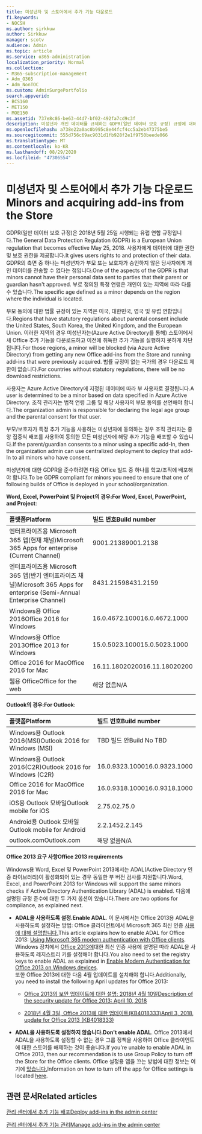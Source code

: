 ```yaml
---
title: 미성년자 및 스토어에서 추가 기능 다운로드
f1.keywords:
- NOCSH
ms.author: sirkkuw
author: Sirkkuw
manager: scotv
audience: Admin
ms.topic: article
ms.service: o365-administration
localization_priority: Normal
ms.collection:
- M365-subscription-management
- Adm_O365
- Adm_NonTOC
ms.custom: AdminSurgePortfolio
search.appverid:
- BCS160
- MET150
- MOE150
ms.assetid: 737e8c86-be63-44d7-bf02-492fa7cd9c3f
description: 미성년자 개인 데이터를 규제하는 GDPR(일반 데이터 보호 규정) 규정에 대해 자세히 알아보고
ms.openlocfilehash: a738e22a0ac0b995c8e44fcf4cc5a2eb47375be5
ms.sourcegitcommit: 555d756c69ac9031d1fb928f2e1f9750beede066
ms.translationtype: MT
ms.contentlocale: ko-KR
ms.lasthandoff: 08/29/2020
ms.locfileid: "47306554"
---
```

# <a name="minors-and-acquiring-add-ins-from-the-store"></a><span data-ttu-id="c5270-103">미성년자 및 스토어에서 추가 기능 다운로드</span><span class="sxs-lookup"><span data-stu-id="c5270-103">Minors and acquiring add-ins from the Store</span></span>

<span data-ttu-id="c5270-104">GDPR(일반 데이터 보호 규정)은 2018년 5월 25일 시행되는 유럽 연합 규정입니다.</span><span class="sxs-lookup"><span data-stu-id="c5270-104">The General Data Protection Regulation (GDPR) is a European Union regulation that becomes effective May 25, 2018.</span></span> <span data-ttu-id="c5270-105">사용자에게 데이터에 대한 권한 및 보호 권한을 제공합니다.</span><span class="sxs-lookup"><span data-stu-id="c5270-105">It gives users rights to and protection of their data.</span></span> <span data-ttu-id="c5270-106">GDPR의 측면 중 하나는 미성년자가 부모 또는 보호자가 승인하지 않은 당사자에게 개인 데이터를 전송할 수 없다는 점입니다.</span><span class="sxs-lookup"><span data-stu-id="c5270-106">One of the aspects of the GDPR is that minors cannot have their personal data sent to parties that their parent or guardian hasn't approved.</span></span> <span data-ttu-id="c5270-107">부로 정의된 특정 연령은 개인이 있는 지역에 따라 다를 수 있습니다.</span><span class="sxs-lookup"><span data-stu-id="c5270-107">The specific age defined as a minor depends on the region where the individual is located.</span></span>
  
<span data-ttu-id="c5270-108">부모 동의에 대한 법률 규정이 있는 지역은 미국, 대한민국, 영국 및 유럽 연합입니다.</span><span class="sxs-lookup"><span data-stu-id="c5270-108">Regions that have statutory regulations about parental consent include the United States, South Korea, the United Kingdom, and the European Union.</span></span> <span data-ttu-id="c5270-109">이러한 지역의 경우 미성년자는(Azure Active Directory를 통해) 스토어에서 새 Office 추가 기능을 다운로드하고 이전에 취득한 추가 기능을 실행하지 못하게 차단됩니다.</span><span class="sxs-lookup"><span data-stu-id="c5270-109">For those regions, a minor will be blocked (via Azure Active Directory) from getting any new Office add-ins from the Store and running add-ins that were previously acquired.</span></span> <span data-ttu-id="c5270-110">법률 규정이 없는 국가의 경우 다운로드 제한이 없습니다.</span><span class="sxs-lookup"><span data-stu-id="c5270-110">For countries without statutory regulations, there will be no download restrictions.</span></span>
  
<span data-ttu-id="c5270-111">사용자는 Azure Active Directory에 지정된 데이터에 따라 부 사용자로 결정됩니다.</span><span class="sxs-lookup"><span data-stu-id="c5270-111">A user is determined to be a minor based on data specified in Azure Active Directory.</span></span> <span data-ttu-id="c5270-112">조직 관리자는 법적 연령 그룹 및 해당 사용자의 부모 동의를 선언해야 합니다.</span><span class="sxs-lookup"><span data-stu-id="c5270-112">The organization admin is responsible for declaring the legal age group and the parental consent for that user.</span></span>
  
<span data-ttu-id="c5270-113">부모/보호자가 특정 추가 기능을 사용하는 미성년자에 동의하는 경우 조직 관리자는 중앙 집중식 배포를 사용하여 동의한 모든 미성년자에 해당 추가 기능을 배포할 수 있습니다.</span><span class="sxs-lookup"><span data-stu-id="c5270-113">If the parent/guardian consents to a minor using a specific add-In, then the organization admin can use centralized deployment to deploy that add-In to all minors who have consent.</span></span>
  
<span data-ttu-id="c5270-114">미성년자에 대한 GDPR을 준수하려면 다음 Office 빌드 중 하나를 학교/조직에 배포해야 합니다.</span><span class="sxs-lookup"><span data-stu-id="c5270-114">To be GDPR compliant for minors you need to ensure that one of following builds of Office is deployed in your school/organization.</span></span>
 
 <span data-ttu-id="c5270-115">**Word, Excel, PowerPoint 및 Project의 경우:**</span><span class="sxs-lookup"><span data-stu-id="c5270-115">**For Word, Excel, PowerPoint, and Project**:</span></span> 

|<span data-ttu-id="c5270-116">**플랫폼**</span><span class="sxs-lookup"><span data-stu-id="c5270-116">**Platform**</span></span> <br/> |<span data-ttu-id="c5270-117">**빌드 번호**</span><span class="sxs-lookup"><span data-stu-id="c5270-117">**Build number**</span></span> <br/> |
|:-----|:-----|
|<span data-ttu-id="c5270-118">엔터프라이즈용 Microsoft 365 앱(현재 채널)</span><span class="sxs-lookup"><span data-stu-id="c5270-118">Microsoft 365 Apps for enterprise (Current Channel)</span></span>  <br/> |<span data-ttu-id="c5270-119">9001.2138</span><span class="sxs-lookup"><span data-stu-id="c5270-119">9001.2138</span></span>   <br/> |
|<span data-ttu-id="c5270-120">엔터프라이즈용 Microsoft 365 앱(반기 엔터프라이즈 채널)</span><span class="sxs-lookup"><span data-stu-id="c5270-120">Microsoft 365 Apps for enterprise (Semi-Annual Enterprise Channel)</span></span>  <br/> |<span data-ttu-id="c5270-121">8431.2159</span><span class="sxs-lookup"><span data-stu-id="c5270-121">8431.2159</span></span>  <br/> |
|<span data-ttu-id="c5270-122">Windows용 Office 2016</span><span class="sxs-lookup"><span data-stu-id="c5270-122">Office 2016 for Windows</span></span>  <br/> |<span data-ttu-id="c5270-123">16.0.4672.1000</span><span class="sxs-lookup"><span data-stu-id="c5270-123">16.0.4672.1000</span></span>  <br/> |
|<span data-ttu-id="c5270-124">Windows용 Office 2013</span><span class="sxs-lookup"><span data-stu-id="c5270-124">Office 2013 for Windows</span></span>  <br/> |<span data-ttu-id="c5270-125">15.0.5023.1000</span><span class="sxs-lookup"><span data-stu-id="c5270-125">15.0.5023.1000</span></span>  <br/> |
|<span data-ttu-id="c5270-126">Office 2016 for Mac</span><span class="sxs-lookup"><span data-stu-id="c5270-126">Office 2016 for Mac</span></span>  <br/> |<span data-ttu-id="c5270-127">16.11.18020200</span><span class="sxs-lookup"><span data-stu-id="c5270-127">16.11.18020200</span></span>  <br/> |
|<span data-ttu-id="c5270-128">웹용 Office</span><span class="sxs-lookup"><span data-stu-id="c5270-128">Office for the web</span></span>  <br/> |<span data-ttu-id="c5270-129">해당 없음</span><span class="sxs-lookup"><span data-stu-id="c5270-129">N/A</span></span>  <br/> |
   
 <span data-ttu-id="c5270-130">**Outlook의 경우:**</span><span class="sxs-lookup"><span data-stu-id="c5270-130">**For Outlook**:</span></span> 
  
|<span data-ttu-id="c5270-131">**플랫폼**</span><span class="sxs-lookup"><span data-stu-id="c5270-131">**Platform**</span></span> <br/> |<span data-ttu-id="c5270-132">**빌드 번호**</span><span class="sxs-lookup"><span data-stu-id="c5270-132">**Build number**</span></span> <br/> |
|:-----|:-----|
|<span data-ttu-id="c5270-133">Windows용 Outlook 2016(MSI)</span><span class="sxs-lookup"><span data-stu-id="c5270-133">Outlook 2016 for Windows (MSI)</span></span>  <br/> |<span data-ttu-id="c5270-134">TBD 빌드 안</span><span class="sxs-lookup"><span data-stu-id="c5270-134">Build No TBD</span></span>  <br/> |
|<span data-ttu-id="c5270-135">Windows용 Outlook 2016(C2R)</span><span class="sxs-lookup"><span data-stu-id="c5270-135">Outlook 2016 for Windows (C2R)</span></span>  <br/> |<span data-ttu-id="c5270-136">16.0.9323.1000</span><span class="sxs-lookup"><span data-stu-id="c5270-136">16.0.9323.1000</span></span>  <br/> |
|<span data-ttu-id="c5270-137">Office 2016 for Mac</span><span class="sxs-lookup"><span data-stu-id="c5270-137">Office 2016 for Mac</span></span>  <br/> |<span data-ttu-id="c5270-138">16.0.9318.1000</span><span class="sxs-lookup"><span data-stu-id="c5270-138">16.0.9318.1000</span></span>  <br/> |
|<span data-ttu-id="c5270-139">iOS용 Outlook 모바일</span><span class="sxs-lookup"><span data-stu-id="c5270-139">Outlook mobile for iOS</span></span>  <br/> |<span data-ttu-id="c5270-140">2.75.0</span><span class="sxs-lookup"><span data-stu-id="c5270-140">2.75.0</span></span>  <br/> |
|<span data-ttu-id="c5270-141">Android용 Outlook 모바일</span><span class="sxs-lookup"><span data-stu-id="c5270-141">Outlook mobile for Android</span></span>  <br/> |<span data-ttu-id="c5270-142">2.2.145</span><span class="sxs-lookup"><span data-stu-id="c5270-142">2.2.145</span></span>  <br/> |
|<span data-ttu-id="c5270-143">outlook.com</span><span class="sxs-lookup"><span data-stu-id="c5270-143">Outlook.com</span></span>  <br/> |<span data-ttu-id="c5270-144">해당 없음</span><span class="sxs-lookup"><span data-stu-id="c5270-144">N/A</span></span>  <br/> |

 <span data-ttu-id="c5270-145">**Office 2013 요구 사항**</span><span class="sxs-lookup"><span data-stu-id="c5270-145">**Office 2013 requirements**</span></span>
  
<span data-ttu-id="c5270-146">Windows용 Word, Excel 및 PowerPoint 2013에서는 ADAL(Active Directory 인증 라이브러리)이 활성화되어 있는 경우 동일한 부 버전 검사를 지원합니다.</span><span class="sxs-lookup"><span data-stu-id="c5270-146">Word, Excel, and PowerPoint 2013 for Windows will support the same minors checks if Active Directory Authentication Library (ADAL) is enabled.</span></span> <span data-ttu-id="c5270-147">다음에 설명된 규정 준수에 대한 두 가지 옵션이 있습니다.</span><span class="sxs-lookup"><span data-stu-id="c5270-147">There are two options for compliance, as explained next.</span></span>
  
- <span data-ttu-id="c5270-148">**ADAL을 사용하도록 설정.**</span><span class="sxs-lookup"><span data-stu-id="c5270-148">**Enable ADAL**.</span></span> <span data-ttu-id="c5270-149">이 문서에서는 Office 2013용 ADAL을 사용하도록 설정하는 방법: Office 클라이언트에서 Microsoft 365 최신 인증 [사용에 대해 설명합니다.](https://docs.microsoft.com/microsoft-365/enterprise/modern-auth-for-office-2013-and-2016)</span><span class="sxs-lookup"><span data-stu-id="c5270-149">This article explains how to enable ADAL for Office 2013: [Using Microsoft 365 modern authentication with Office clients](https://docs.microsoft.com/microsoft-365/enterprise/modern-auth-for-office-2013-and-2016).</span></span><br/><span data-ttu-id="c5270-150">Windows 장치에서 [Office 2013에](../security-and-compliance/enable-modern-authentication.md)대한 최신 인증 사용에 설명된 따라 ADAL을 사용하도록 레지스트리 키를 설정해야 합니다.</span><span class="sxs-lookup"><span data-stu-id="c5270-150">You also need to set the registry keys to enable ADAL as explained in [Enable Modern Authentication for Office 2013 on Windows devices](../security-and-compliance/enable-modern-authentication.md).</span></span><br/><span data-ttu-id="c5270-151">또한 Office 2013에 대한 다음 4월 업데이트를 설치해야 합니다.</span><span class="sxs-lookup"><span data-stu-id="c5270-151">Additionally, you need to install the following April updates for Office 2013:</span></span>
    
  - [<span data-ttu-id="c5270-152">Office 2013의 보안 업데이트에 대한 설명: 2018년 4월 10일</span><span class="sxs-lookup"><span data-stu-id="c5270-152">Description of the security update for Office 2013: April 10, 2018</span></span>](https://support.microsoft.com/help/4018330/description-of-the-security-update-for-office-2013-april-10-2018)
    
  - [<span data-ttu-id="c5270-153">2018년 4월 3일, Office 2013에 대한 업데이트(KB4018333)</span><span class="sxs-lookup"><span data-stu-id="c5270-153">April 3, 2018, update for Office 2013 (KB4018333)</span></span>](https://support.microsoft.com/help/4018333/april-3-2018-update-for-office-2013-kb4018333)
    
- <span data-ttu-id="c5270-154">**ADAL을 사용하도록 설정하지 않습니다.**</span><span class="sxs-lookup"><span data-stu-id="c5270-154">**Don't enable ADAL**.</span></span> <span data-ttu-id="c5270-155">Office 2013에서 ADAL을 사용하도록 설정할 수 없는 경우 그룹 정책을 사용하여 Office 클라이언트에 대한 스토어를 해제하는 것이 좋습니다.</span><span class="sxs-lookup"><span data-stu-id="c5270-155">If you're unable to enable ADAL in Office 2013, then our recommendation is to use Group Policy to turn off the Store for the Office clients.</span></span> <span data-ttu-id="c5270-156">Office 설정용 앱을 끄는 방법에 대한 정보는 여기에 [있습니다.](https://technet.microsoft.com/library/cc178992.aspx)</span><span class="sxs-lookup"><span data-stu-id="c5270-156">Information on how to turn off the app for Office settings is located [here](https://technet.microsoft.com/library/cc178992.aspx).</span></span>

## <a name="related-articles"></a><span data-ttu-id="c5270-157">관련 문서</span><span class="sxs-lookup"><span data-stu-id="c5270-157">Related articles</span></span>

[<span data-ttu-id="c5270-158">관리 센터에서 추가 기능 배포</span><span class="sxs-lookup"><span data-stu-id="c5270-158">Deploy add-ins in the admin center</span></span>](https://docs.microsoft.com/microsoft-365/admin/manage/manage-deployment-of-add-ins)

[<span data-ttu-id="c5270-159">관리 센터에서 추가 기능 관리</span><span class="sxs-lookup"><span data-stu-id="c5270-159">Manage add-ins in the admin center</span></span>](https://docs.microsoft.com/microsoft-365/admin/manage/manage-addins-in-the-admin-center)
    
